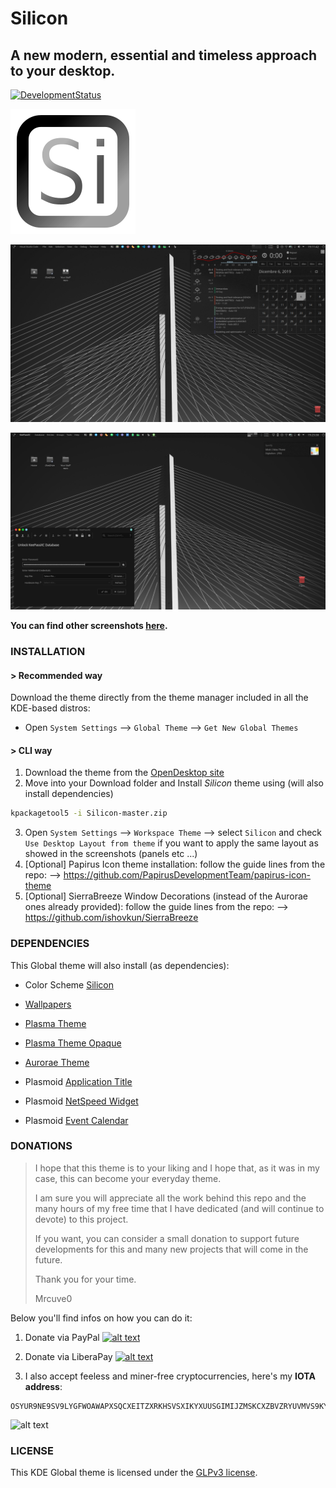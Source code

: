 # Silicon

## A new modern, essential and timeless approach to your desktop.

[![DevelopmentStatus](https://img.shields.io/badge/Development-Ongoing-brightgreen.svg)](https://img.shields.io/badge/Development-Ongoing-brightgreen.svg)

![alt text](https://raw.githubusercontent.com/Mrcuve0/Silicon/master/Silicon_Logo.png)

![alt text](https://raw.githubusercontent.com/Mrcuve0/Silicon/master/KDE/screenshots/PlasmaTheme.png)

![alt text](https://raw.githubusercontent.com/Mrcuve0/Silicon/master/KDE/screenshots/Keepass.png)

<!-- TODO fix link other screenshots -->
**You can find other screenshots [here](https://www.pling.com/p//).**

### **INSTALLATION**
#### **> Recommended way**

Download the theme directly from the theme manager included in all the KDE-based distros:

* Open `System Settings` --> `Global Theme` --> `Get New Global Themes`

#### **> CLI way**

<!-- TODO fix product link -->
1. Download the theme from the [OpenDesktop site](https://store.kde.org/p//)
2. Move into your Download folder and Install *Silicon* theme using (will also install dependencies)
```bash
kpackagetool5 -i Silicon-master.zip
```
3. Open `System Settings` --> `Workspace Theme` --> select `Silicon` and check `Use Desktop Layout from theme` if you want to apply the same layout as showed in the screenshots (panels etc ...)
4. [Optional] Papirus Icon theme installation: follow the guide lines from the repo: --> https://github.com/PapirusDevelopmentTeam/papirus-icon-theme
5. [Optional] SierraBreeze Window Decorations (instead of the Aurorae ones already provided): follow the guide lines from the repo: --> https://github.com/ishovkun/SierraBreeze

### **DEPENDENCIES**
This Global theme will also install (as dependencies):

<!-- TODO fix product link -->
* Color Scheme [Silicon](https://store.kde.org/p/)

<!-- TODO fix wallpaper link -->
* [Wallpapers](https://www.pling.com/c//)
  
<!-- TODO fix product link -->
* [Plasma Theme](https://www.pling.com/p//)

<!-- TODO fix product link -->
* [Plasma Theme Opaque](https://www.pling.com/p//)

<!-- TODO fix product link -->
* [Aurorae Theme](https://www.pling.com/p//)

* Plasmoid [Application Title](https://store.kde.org/p/1199712)

* Plasmoid [NetSpeed Widget](https://store.kde.org/p/998895)

* Plasmoid [Event Calendar](https://www.pling.com/p/998901/)

### **DONATIONS**

> I hope that this theme is to your liking and I hope that, as it was in my case, this can become your everyday theme.
>
> I am sure you will appreciate all the work behind this repo and the many hours of my free time that I have dedicated (and will continue to devote) to this project.
> 
> If you want, you can consider a small donation to support future developments for this and many new projects that will come in the future.
>
> Thank you for your time.
> 
>Mrcuve0

Below you'll find infos on how you can do it:

1. Donate via PayPal [![alt text](https://www.paypal.com/en_US/i/btn/btn_donate_LG.gif)](https://paypal.me/mrcuve0)

2. Donate via LiberaPay [![alt text](https://liberapay.com/assets/widgets/donate.svg)](https://liberapay.com/Mrcuve0/donate)

3. I also accept feeless and miner-free cryptocurrencies, here's my **IOTA address**:
```
OSYUR9NE9SV9LYGFWOAWAPXSQCXEITZXRKHSVSXIKYXUUSGIMIJZMSKCXZBVZRYUVMVS9KYNENVZVVULADJWOUUYBX
```
![alt text](https://raw.githubusercontent.com/Mrcuve0/Aritim-Dark/master/QRCode.jpg)

### **LICENSE**
This KDE Global theme is licensed under the [GLPv3 license](https://github.com/Mrcuve0/Silicon/blob/master/KDE/lookAndFeel/LICENSE).